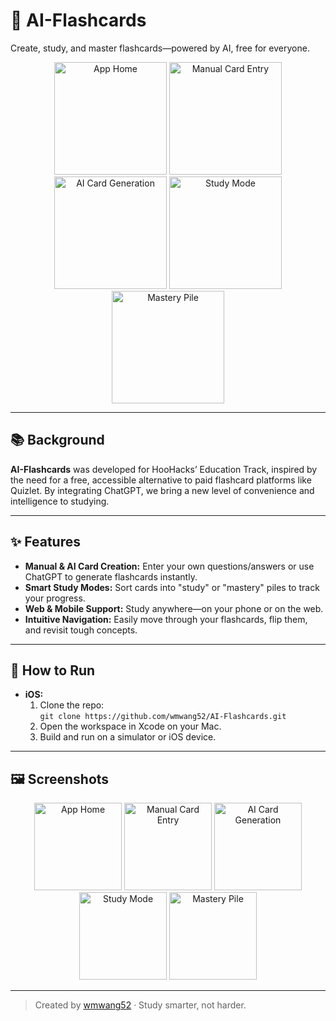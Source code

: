 # 🤖 AI-Flashcards

Create, study, and master flashcards—powered by AI, free for everyone.

<p align="center">
  <img src="https://github.com/wmwang52/AI-Flashcards/assets/38409263/30bbd450-cc94-43a2-a0bf-0347e8402510" width="180" alt="App Home">
  <img src="https://github.com/wmwang52/AI-Flashcards/assets/38409263/180a5b3e-5527-419b-83aa-727920d1abf4" width="180" alt="Manual Card Entry">
  <img src="https://github.com/wmwang52/AI-Flashcards/assets/38409263/bc36ed22-1bec-4dee-8819-a957f664c0fc" width="180" alt="AI Card Generation">
  <img src="https://github.com/wmwang52/AI-Flashcards/assets/38409263/1d6c9b74-1f26-468f-afe4-699ce4c3a854" width="180" alt="Study Mode">
  <img src="https://github.com/wmwang52/AI-Flashcards/assets/38409263/e7a511e0-0dc5-4018-84bc-8cd8b391d1e4" width="180" alt="Mastery Pile">
</p>

---

## 📚 Background

**AI-Flashcards** was developed for HooHacks’ Education Track, inspired by the need for a free, accessible alternative to paid flashcard platforms like Quizlet. By integrating ChatGPT, we bring a new level of convenience and intelligence to studying.

---

## ✨ Features

- **Manual & AI Card Creation:** Enter your own questions/answers or use ChatGPT to generate flashcards instantly.
- **Smart Study Modes:** Sort cards into "study" or "mastery" piles to track your progress.
- **Web & Mobile Support:** Study anywhere—on your phone or on the web.
- **Intuitive Navigation:** Easily move through your flashcards, flip them, and revisit tough concepts.

---

## 🚀 How to Run

- **iOS:**  
  1. Clone the repo:  
     `git clone https://github.com/wmwang52/AI-Flashcards.git`
  2. Open the workspace in Xcode on your Mac.
  3. Build and run on a simulator or iOS device.


---

## 🖼️ Screenshots

<p align="center">
  <img src="https://github.com/wmwang52/AI-Flashcards/assets/38409263/30bbd450-cc94-43a2-a0bf-0347e8402510" width="140" alt="App Home">
  <img src="https://github.com/wmwang52/AI-Flashcards/assets/38409263/180a5b3e-5527-419b-83aa-727920d1abf4" width="140" alt="Manual Card Entry">
  <img src="https://github.com/wmwang52/AI-Flashcards/assets/38409263/bc36ed22-1bec-4dee-8819-a957f664c0fc" width="140" alt="AI Card Generation">
  <img src="https://github.com/wmwang52/AI-Flashcards/assets/38409263/1d6c9b74-1f26-468f-afe4-699ce4c3a854" width="140" alt="Study Mode">
  <img src="https://github.com/wmwang52/AI-Flashcards/assets/38409263/e7a511e0-0dc5-4018-84bc-8cd8b391d1e4" width="140" alt="Mastery Pile">
</p>

---

> Created by [wmwang52](https://github.com/wmwang52) · Study smarter, not harder.
